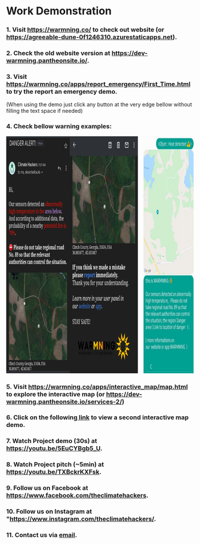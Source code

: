 # Work Demonstration

### 1. Visit https://warmning.co/ to check out website (or https://agreeable-dune-0f1246310.azurestaticapps.net).
### 2. Check the old website version at https://dev-warmning.pantheonsite.io/.
### 3. Visit https://warmning.co/apps/report_emergency/First_Time.html to try the report an emergency demo.
(When using the demo just click any button at the very edge bellow without filling the text space if needed)
### 4. Check bellow warning examples:
<p align="center">
  <img width="1000" height="635" src="https://github.com/usmhic/Warmning/blob/main/res/img/email_sms_alert/email_sms_alert.png">
</p>

### 5. Visit https://warmning.co/apps/interactive_map/map.html to explore the interactive map (or https://dev-warmning.pantheonsite.io/services-2/)

### 6. Click on the following<a href="https://www.arcgis.com/apps/Embed/index.html?webmap=8f894e22cc714d11ad32d480f94b2e86&extent=-67.975,-1.8862,103.4117,62.2898&zoom=true&previewImage=false&scale=true&disable_scroll=true&theme=light"> link</a> to view a second interactive map demo.

### 7. Watch Project demo (30s) at https://youtu.be/5EuCYBgb5_U.
### 8. Watch Project pitch (~5min) at https://youtu.be/TXBckrKXFsk.
### 9. Follow us on Facebook at https://www.facebook.com/theclimatehackers.
### 10. Follow us on Instagram at "https://www.instagram.com/theclimatehackers/.
### 11. Contact us via <a href="mailto:theclimatehackers@gmail.com">email</a>.
